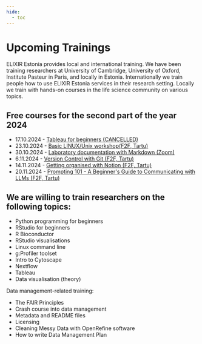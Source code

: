 ```yaml
---
hide:
  - toc
---
```

# Upcoming Trainings

ELIXIR Estonia provides local and international training. We have been training
researchers at University of Cambridge, University of Oxford, Institute Pasteur
in Paris, and locally in Estonia. Internationally we train people how to use
ELIXIR Estonia services in their research setting. Locally we train with
hands-on courses in the life science community on various topics.

## Free courses for the second part of the year 2024

* 17.10.2024 - [Tableau for beginners (CANCELLED)](https://elixir.ut.ee/news/2024/09/09/Tableau_oct/)
* 23.10.2024 - [Basic LINUX/Unix workshop(F2F, Tartu)](https://elixir.ut.ee/news/2024/10/01/Basic_Unix_workshop/)
* 30.10.2024 - [Laboratory documentation with Markdown (Zoom)](https://elixir.ut.ee/news/2024/10/01/Lab_doc_Markdown/)
* 6.11.2024 - [Version Control with Git (F2F, Tartu)](https://elixir.ut.ee/news/2024/10/01/Version_control_with_Git/)
* 14.11.2024 - [Getting organised with Notion (F2F, Tartu)](https://elixir.ut.ee/news/2024/10/17/Notion/)
* 20.11.2024 - [Prompting 101 - A Beginner's Guide to Communicating with LLMs (F2F, Tartu)](https://elixir.ut.ee/news/2024/10/17/prompt_generation/)

## We are willing to train researchers on the following topics:

* Python programming for beginners
* RStudio for beginners
* R Bioconductor
* RStudio visualisations
* Linux command line
* g:Profiler toolset
* Intro to Cytoscape
* Nextflow
* Tableau
* Data visualisation (theory)

Data management-related training:

* The FAIR Principles
* Crash course into data management
* Metadata and README files
* Licensing
* Cleaning Messy Data with OpenRefine software
* How to write Data Management Plan
